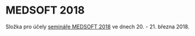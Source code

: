 # MEDSOFT 2018

Složka pro účely [semináře MEDSOFT 2018](http://www.action-m.com/medsoft2018/) ve dnech 20. - 21. března 2018.
